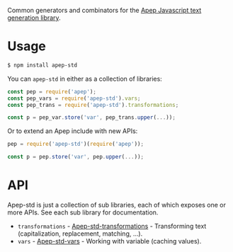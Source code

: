 Common generators and combinators for the [Apep Javascript text generation library][apep].

# Usage

```sh
$ npm install apep-std
```

You can `apep-std` in either as a collection of libraries:

```js
const pep = require('apep');
const pep_vars = require('apep-std').vars;
const pep_trans = require('apep-std').transformations;

const p = pep_var.store('var', pep_trans.upper(...));
```

Or to extend an Apep include with new APIs:

```js
pep = require('apep-std')(require('apep'));

const p = pep.store('var', pep.upper(...));
```

# API
Apep-std is just a collection of sub libraries, each of which exposes one or more APIs. See each sub library for documentation.

* `transformations` - [Apep-std-transformations](https://github.com/mattbierner/apep-std-transformations) - Transforming text (capitalization, replacement, matching, ...).
* `vars` - [Apep-std-vars](https://github.com/mattbierner/apep-std-vars) - Working with variable (caching values).


[apep]: https://github.com/mattbierner/apep
